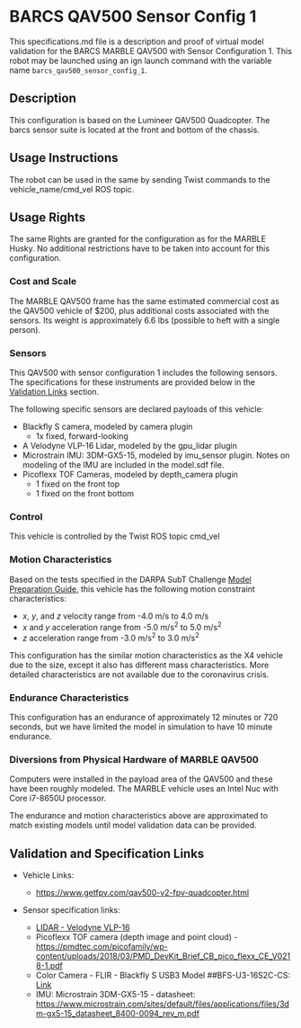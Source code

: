 <!---This is a Markdown description of a robot model submitted for inclusion in the DARPA Subterranean Challenge Technology Repository -->

# BARCS QAV500 Sensor Config 1
This specifications.md file is a description and proof of virtual model validation for the BARCS MARBLE QAV500 with Sensor Configuration 1. This robot may be launched using an ign launch command with the variable name `barcs_qav500_sensor_config_1`.

## Description
This configuration is based on the Lumineer QAV500 Quadcopter. The barcs sensor suite is located at the front and bottom of the chassis.

## Usage Instructions
The robot can be used in the same by sending Twist commands to the vehicle_name/cmd_vel ROS topic.

## Usage Rights
The same Rights are granted for the configuration as for the MARBLE Husky. No additional restrictions have to be taken into account for this configuration.

### Cost and Scale
The MARBLE QAV500 frame has the same estimated commercial cost as the QAV500 vehicle of $200, plus additional costs associated with the sensors. Its weight is approximately 6.6 lbs (possible to heft with a single person).

### Sensors
This QAV500 with sensor configuration 1 includes the following sensors. The specifications for these instruments are provided below in the [Validation Links](#validation_links) section.

The following specific sensors are declared payloads of this vehicle:

* Blackfly S camera, modeled by camera plugin
  - 1x fixed, forward-looking
* A Velodyne VLP-16 Lidar, modeled by the gpu_lidar plugin
* Microstrain IMU: 3DM-GX5-15, modeled by imu_sensor plugin. Notes on modeling of the IMU are included in the model.sdf file.
* Picoflexx TOF Cameras, modeled by depth_camera plugin
  - 1 fixed on the front top
  - 1 fixed on the front bottom


### Control
This vehicle is controlled by the Twist ROS topic cmd_vel

### Motion Characteristics
Based on the tests specified in the DARPA SubT Challenge [Model Preparation Guide](https://subtchallenge.com/resources/Simulation_Model_Preparation_Guide.pdf), this vehicle has the following motion constraint characteristics:

* _x_, _y_, and _z_ velocity range from -4.0 m/s to 4.0 m/s
* _x_ and _y_ acceleration range from -5.0 m/s<sup>2</sup> to 5.0 m/s<sup>2</sup>
* _z_ acceleration range from -3.0 m/s<sup>2</sup> to 3.0 m/s<sup>2</sup>

This configuration has the similar motion characteristics as the X4 vehicle due to the size, except it also has different mass characteristics. More detailed characteristics are not available due to the coronavirus crisis.

### Endurance Characteristics
This configuration has an endurance of approximately 12 minutes or 720 seconds, but we have limited the model in simulation to have 10 minute endurance.

### Diversions from Physical Hardware of MARBLE QAV500
Computers were installed in the payload area of the QAV500 and these have been roughly modeled.  The MARBLE vehicle uses an Intel Nuc with Core i7-8650U processor.

The endurance and motion characteristics above are approximated to match existing models until model validation data can be provided.

## <a name="validation_links"></a>Validation and Specification Links
* Vehicle Links:
  * https://www.getfpv.com/qav500-v2-fpv-quadcopter.html

* Sensor specification links:
  * [LIDAR - Velodyne VLP-16](https://www.amtechs.co.jp/product/VLP-16-Puck.pdf)
  * Picoflexx TOF camera (depth image and point cloud) - https://pmdtec.com/picofamily/wp-content/uploads/2018/03/PMD_DevKit_Brief_CB_pico_flexx_CE_V0218-1.pdf
  * Color Camera - FLIR - Blackfly S USB3 Model ##BFS-U3-16S2C-CS: [Link](https://www.flir.com/products/blackfly-s-usb3?model=BFS-U3-16S2C-CS)  
  * IMU: Microstrain 3DM-GX5-15 - datasheet: https://www.microstrain.com/sites/default/files/applications/files/3dm-gx5-15_datasheet_8400-0094_rev_m.pdf
